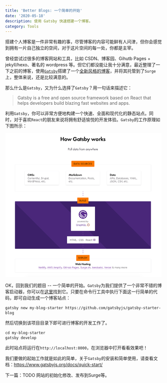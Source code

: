 ```yaml
---
title: 'Better Blogs: 一个简单的开始'
date: '2020-05-18'
description: 使用 Gatsby 快速搭建一个博客。
category: Tools
---
```


搭建个人博客是一件非常有趣的事，尽管博客的内容可能鲜有人问津，但你会感觉到拥有一片自己独立的空间，对于这片空间的每一处，你都是主宰。

曾经尝试过很多的博客网站和工具，比如 CSDN、博客园、Gihutb Pages + jekyll/hexo、著名的 wordpress 等。但它们都没能让我十分满意，最近整理了一下之前的博客，使用[`Gatsby`](https://www.gatsbyjs.org/)搭建了一个[全新风格的博客](http://picapica.space/)，并将其托管到了`Surge`上，整体来说，还是比较满意的。

那么什么是`Gatsby`，又为什么选择了`Gatsby`？用一句话来描述它：

> Gatsby is a free and open source framework based on React that helps developers build blazing fast websites and apps.

利用`Gatsby`，你可以非常方便地构建一个快速、全面和现代化的静态站点。同时，对于喜欢`React`的朋友来说将拥有舒适愉悦的开发体验。`Gatsby`的工作原理如下图所示：

![How Gatsby works](./how_gatsby_works.png)

OK，回到我们的题目 -- 一个简单的开始。`Gatsby`为我们提供了一个非常不错的博客启动器，你可以在[这里](https://github.com/gatsbyjs/gatsby-starter-blog)找到它。只要在命令行工具中执行下面这一行简单的代码，即可自动生成一个博客站点：

```shell
gatsby new my-blog-starter https://github.com/gatsbyjs/gatsby-starter-blog
```

然后切换到该项目目录下即可进行博客的开发工作了。

```shell
cd my-blog-starter
gatsby develop
```

此时站点将运行在`http://localhost:8000`，在浏览器中打开看看效果吧！

我们要做的起始工作就是如此的简单，关于`Gatsby`的安装和简单使用，请查看文档：https://www.gatsbyjs.org/docs/quick-start/ 

下一篇：TODO 网站的初始化修改、发布到Surge等。